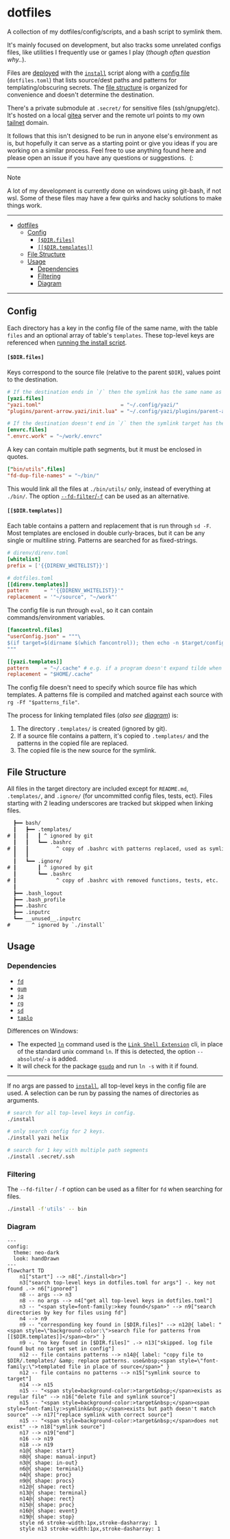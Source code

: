 # dotfiles

A collection of my dotfiles/config/scripts, and a bash script to symlink them.

It's mainly focused on development, but also tracks some unrelated configs files, like utilities I frequently use or games I play (_though often question why.._).

Files are [deployed](#usage) with the [`install`](install) script along with a [config file](#config) (`dotfiles.toml`) that lists source/dest paths and patterns for templating/obscuring secrets. The [file structure](#file-structure) is organized for convenience and doesn't determine the destination.

There's a private submodule at `.secret/` for sensitive files (ssh/gnupg/etc). It's hosted on a local [gitea](https://about.gitea.com/) server and the remote url points to my own [tailnet](https://tailscale.com/kb/1136/tailnet) domain.

It follows that this isn't designed to be run in anyone else's environment as is, but hopefully it can serve as a starting point or give you ideas if you are working on a similar process. Feel free to use anything found here and please open an issue if you have any questions or suggestions. &nbsp;(:

---

> [!NOTE]
> A lot of my development is currently done on windows using git-bash, if not wsl. Some of these files may have a few quirks and hacky solutions to make things work.

---

- [dotfiles](#dotfiles)
  - [Config](#config)
    - [`[$DIR.files]`](#dirfiles)
    - [`[[$DIR.templates]]`](#dirtemplates)
  - [File Structure](#file-structure)
  - [Usage](#usage)
    - [Dependencies](#dependencies)
    - [Filtering](#filtering)
    - [Diagram](#diagram)

---

## Config

Each directory has a key in the config file of the same name, with the table `files` and an optional array of table's `templates`. These top-level keys are referenced when [running the install script](#usage).

<!-- markdownlint-disable MD001 -->

#### `[$DIR.files]`

Keys correspond to the source file (relative to the parent `$DIR`), values point to the destination.

```toml
# If the destination ends in `/` then the symlink has the same name as the source file.
[yazi.files]
"yazi.toml"                          = "~/.config/yazi/"
"plugins/parent-arrow.yazi/init.lua" = "~/.config/yazi/plugins/parent-arrow.yazi/"

# If the destination doesn't end in `/` then the symlink target has the new file name.
[envrc.files]
".envrc.work" = "~/work/.envrc"
```

A key can contain multiple path segments, but it must be enclosed in quotes.

```toml
["bin/utils".files]
"fd-dup-file-names" = "~/bin/"
```

This would link all the files at `./bin/utils/` only, instead of everything at `./bin/`. The option [`--fd-filter`/`-f`](#filtering) can be used as an alternative.

#### `[[$DIR.templates]]`

Each table contains a pattern and replacement that is run through `sd -F`. Most templates are enclosed in double curly-braces, but it can be any single or multiline string. Patterns are searched for as fixed-strings.

```toml
# direnv/direnv.toml
[whitelist]
prefix = ['{{DIRENV_WHITELIST}}']
```

```toml
# dotfiles.toml
[[direnv.templates]]
pattern     = "'{{DIRENV_WHITELIST}}'"
replacement = '"~/source", "~/work"'
```

The config file is run through `eval`, so it can contain commands/environment variables.

```toml
[fancontrol.files]
"userConfig.json" = """\
$(if target=$(dirname $(which fancontrol)); then echo -n $target/configurations; else echo '/c/program files/fancontrol/configurations'; fi)/\
"""

[[yazi.templates]]
pattern     = "~/.cache" # e.g. if a program doesn't expand tilde when reading it's config file
replacement = "$HOME/.cache"
```

The config file doesn't need to specify which source file has which templates. A patterns file is compiled and matched against each source with `rg -Ff "$patterns_file"`.

The process for linking templated files (_also see [diagram](#diagram)_) is:

  1. The directory `.templates/` is created (ignored by git).
  2. If a source file contains a pattern, it's copied to `.templates/` and the patterns in the copied file are replaced.
  3. The copied file is the new source for the symlink.

## File Structure

All files in the target directory are included except for `README.md`, `.templates/`, and `.ignore/` (for uncommitted config files, tests, ect). Files starting with 2 leading underscores are tracked but skipped when linking files.

```diff
  ┣━━ bash/
  ┃   ┣━━ .templates/
# ┃   ┃   ┃ ^ ignored by git
  ┃   ┃   ┗━━ .bashrc
# ┃   ┃         ^ copy of .bashrc with patterns replaced, used as symlink source instead of original file.
  ┃   ┃
  ┃   ┗━━ .ignore/
# ┃       ┃ ^ ignored by git
  ┃       ┗━━ .bashrc
# ┃             ^ copy of .bashrc with removed functions, tests, etc.
  ┃
  ┣━━ .bash_logout
  ┣━━ .bash_profile
  ┣━━ .bashrc
  ┣━━ .inputrc
  ┗━━ __unused__.inputrc
#       ^ ignored by `./install`
```

## Usage

### Dependencies

- [`fd`](https://github.com/sharkdp/fd)
- [`gum`](https://github.com/charmbracelet/gum)
- [`jq`](https://github.com/jqlang/jq)
- [`rg`](https://github.com/BurntSushi/ripgrep)
- [`sd`](https://github.com/chmln/sd)
- [`taplo`](https://github.com/tamasfe/taplo)

Differences on Windows:

- The expected [`ln`](https://schinagl.priv.at/nt/ln/ln.html) command used is the [`Link Shell Extension`](https://schinagl.priv.at/nt/hardlinkshellext/linkshellextension.html) cli, in place of the standard unix command `ln`. If this is detected, the option `--absolute`/`-a` is added.
- It will check for the package [`gsudo`](https://github.com/gerardog/gsudo) and run `ln -s` with it if found.

---

If no args are passed to [`install`](install), all top-level keys in the config file are used. A selection can be run by passing the names of directories as arguments.

```bash
# search for all top-level keys in config.
./install

# only search config for 2 keys.
./install yazi helix

# search for 1 key with multiple path segments
./install .secret/.ssh
```

### Filtering

The `--fd-filter` / `-f` option can be used as a filter for `fd` when searching for files.

```bash
./install -f'utils' -- bin
```

### Diagram

```mermaid
---
config:
  theme: neo-dark
  look: handDrawn
---
flowchart TD
    n1["start"] --> n8["./install<br>"]
    n3["search top-level keys in dotfiles.toml for args"] -. key not found .-> n6["ignored"]
    n8 -- args --> n3
    n8 -- no args --> n4["get all top-level keys in dotfiles.toml"]
    n3 -- "<span style=font-family:>key found</span>" --> n9["search directories by key for files using fd"]
    n4 --> n9
    n9 -- "corresponding key found in [$DIR.files]" --> n12@{ label: "<span style=\"background-color:\">search file for patterns from [[$DIR.templates]]</span><br>" }
    n9 -. "no key found in [$DIR.files]" .-> n13["skipped. log file found but no target set in config"]
    n12 -- file contains patterns --> n14@{ label: "copy file to $DIR/.templates/ &amp; replace patterns. use&nbsp;<span style=\"font-family:\">templated file in place of source</span>" }
    n12 -- file contains no patterns --> n15["symlink source to target"]
    n14 --> n15
    n15 -- "<span style=background-color:>target&nbsp;</span>exists as regular file" --> n16["delete file and symlink source"]
    n15 -- "<span style=background-color:>target&nbsp;</span><span style=font-family:>symlink&nbsp;</span>exists but path doesn't match source" --> n17["replace symlink with correct source"]
    n15 -- "<span style=background-color:>target&nbsp;</span>does not exist" --> n18["symlink source"]
    n17 --> n19["end"]
    n16 --> n19
    n18 --> n19
    n1@{ shape: start}
    n8@{ shape: manual-input}
    n3@{ shape: in-out}
    n6@{ shape: terminal}
    n4@{ shape: proc}
    n9@{ shape: procs}
    n12@{ shape: rect}
    n13@{ shape: terminal}
    n14@{ shape: rect}
    n15@{ shape: proc}
    n16@{ shape: event}
    n19@{ shape: stop}
    style n6 stroke-width:1px,stroke-dasharray: 1
    style n13 stroke-width:1px,stroke-dasharray: 1
```
